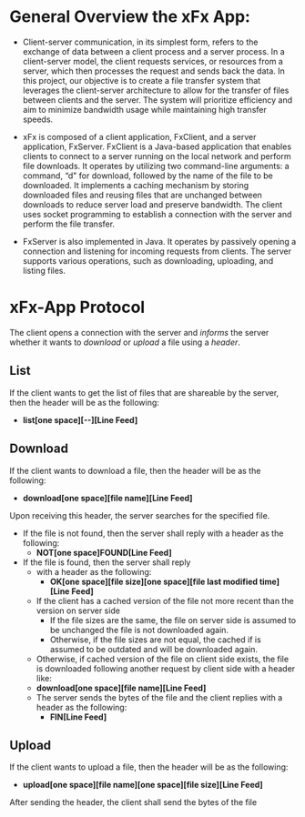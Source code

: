 # General Overview the xFx App:
- Client-server communication, in its simplest form, refers to the exchange of data between a client process and a server process. In a client-server model, the client requests services, or resources from a server, which then processes the request and sends back the data. In this project, our objective is to create a file transfer system that leverages the client-server architecture to allow for the transfer of files between clients and the server. The system will prioritize efficiency and aim to minimize bandwidth usage while maintaining high transfer speeds.

- xFx is composed of a client application, FxClient, and a server application, FxServer. FxClient is a Java-based application that enables clients to connect to a server running on the local network and perform file downloads. It operates by utilizing two command-line arguments: a command, “d" for download, followed by the name of the file to be downloaded. It implements a caching mechanism by storing downloaded files and reusing files that are unchanged between downloads to reduce server load and preserve bandwidth. The client uses socket programming to establish a connection with the server and perform the file transfer. 

- FxServer is also implemented in Java. It operates by passively opening a connection and listening for incoming requests from clients. The server supports various operations, such as downloading, uploading, and listing files.

# xFx-App Protocol
The client opens a connection with the server and *informs* the server whether it wants to *download* or *upload* a file using a *header*.

## List
If the client wants to get the list of files that are shareable by the server, then the header will be as the following:
- **list[one space][--][Line Feed]**

## Download
If the client wants to download a file, then the header will be as the following:
- **download[one space][file name][Line Feed]**

Upon receiving this header, the server searches for the specified file.
- If the file is not found, then the server shall reply with a header as the following:
  - **NOT[one space]FOUND[Line Feed]**
- If the file is found, then the server shall reply
  - with a header as the following:
    - **OK[one space][file size][one space][file last modified time][Line Feed]**
  - If the client has a cached version of the file not more recent than the version on server side
    - If the file sizes are the same, the file on server side is assumed to be unchanged
        the file is not downloaded again.
    - Otherwise, if the file sizes are not equal, the cached if is assumed to be outdated and will be downloaded again.
  - Otherwise, if cached version of the file on client side exists, the file is downloaded following another request by client side with a header like:
  - **download[one space][file name][Line Feed]**
  - The server sends the bytes of the file and the client replies with a header as the following:
    - **FIN[Line Feed]**

## Upload
If the client wants to upload a file, then the header will be as the following:
- **upload[one space][file name][one space][file size][Line Feed]**

After sending the header, the client shall send the bytes of the file
